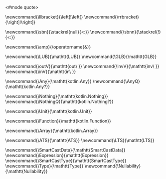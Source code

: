 <#mode quote>

\newcommand{\llbracket}{\left[\!\left[}
\newcommand{\rrbracket}{\right]\!\right]}

\newcommand{\sbn}{\stackrel{null}{<:}}
\newcommand{\sbnn}{\stackrel{!}{<:}}

\newcommand{\amp}{\operatorname{\&}}

\newcommand{\LUB}{\mathtt{LUB}}
\newcommand{\GLB}{\mathtt{GLB}}

\newcommand{\outV}{\mathtt{out\ }}
\newcommand{\invV}{\mathtt{inv\ }}
\newcommand{\inV}{\mathtt{in\ }}

\newcommand{\Any}{\mathtt{kotlin.Any}}
\newcommand{\AnyQ}{\mathtt{kotlin.Any?}}

\newcommand{\Nothing}{\mathtt{kotlin.Nothing}}
\newcommand{\NothingQ}{\mathtt{kotlin.Nothing?}}

\newcommand{\Unit}{\mathtt{kotlin.Unit}}

\newcommand{\Function}{\mathtt{kotlin.Function}}

\newcommand{\Array}{\mathtt{kotlin.Array}}

\newcommand{\ATS}{\mathtt{ATS}}
\newcommand{\LTS}{\mathtt{LTS}}

\newcommand{\SmartCastData}{\mathtt{SmartCastData}}
\newcommand{\Expression}{\mathtt{Expression}}
\newcommand{\SmartCastType}{\mathtt{SmartCastType}}
\newcommand{\Type}{\mathtt{Type}}
\newcommand{\Nullability}{\mathtt{Nullability}}
